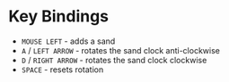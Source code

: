 # Key Bindings
- `MOUSE LEFT` - adds a sand
- `A` / `LEFT ARROW` - rotates the sand clock anti-clockwise
- `D` / `RIGHT ARROW` - rotates the sand clock clockwise
- `SPACE` - resets rotation

